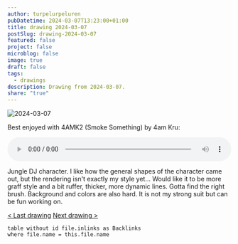 ```yaml
---
author: turpelurpeluren
pubDatetime: 2024-03-07T13:23:00+01:00
title: drawing 2024-03-07
postSlug: drawing-2024-03-07
featured: false
project: false
microblog: false
image: true
draft: false
tags:
  - drawings
description: Drawing from 2024-03-07.
share: "true"
---
```


![2024-03-07](@assets/images/2024-03-07_dj.png)

Best enjoyed with 4AMK2 (Smoke Something) by 4am Kru:

<audio controls style="width: 100%">
  <source type="audio/mp3" src="/assets/audio/4AMK2.mp3"></source>
  <source type="audio/ogg" src="/assets/audio/4AMK2.ogg"></source>
  <p>Your browser does not support the audio element.</p>
</audio>

Jungle DJ character. I like how the general shapes of the character came out, but the rendering isn't exactly my style yet... Would like it to be more graff style and a bit ruffer, thicker, more dynamic lines. Gotta find the right brush. Background and colors are also hard. It is not my strong suit but can be fun working on.

[< Last drawing](/posts/drawing-2024-03-01) [Next drawing >](/posts/drawing-2024-03-15)

```dataview
table without id file.inlinks as Backlinks
where file.name = this.file.name
```